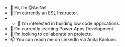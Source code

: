 - 👋 Hi, I’m @AniNel
- 👩 I'm currently an ESL Instructor.
- - 👀 I’m interested in building low code applications.
- 🌱 I’m currently learning Power Apps Development.
- 💞️ I’m looking to collaborate on projects.
- 📫 You can reach me on LinkedIn via Anita Kankani.

<!---
AniNel/AniNel is a ✨ special ✨ repository because its `README.md` (this file) appears on your GitHub profile.
You can click the Preview link to take a look at your changes.
--->
